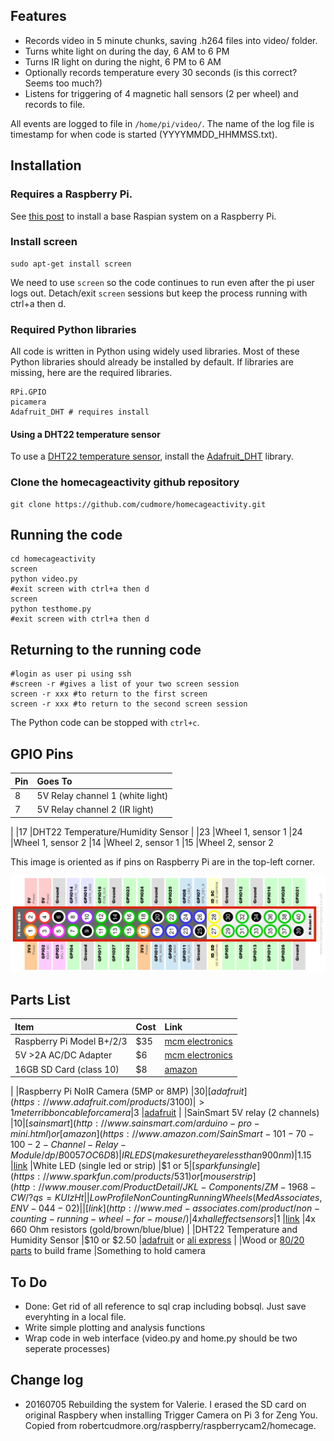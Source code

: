 ## Features

 - Records video in 5 minute chunks, saving .h264 files into video/ folder.
 - Turns white light on during the day, 6 AM to 6 PM
 - Turns IR light on during the night, 6 PM to 6 AM
 - Optionally records temperature every 30 seconds (is this correct? Seems too much?)
 - Listens for triggering of 4 magnetic hall sensors (2 per wheel) and records to file. 

All events are logged to file in `/home/pi/video/`. The name of the log file is timestamp for when code is started (YYYYMMDD_HHMMSS.txt).

## Installation

### Requires a Raspberry Pi.

See [this post][1] to install a base Raspian system on a Raspberry Pi.

### Install screen
 
    sudo apt-get install screen
     
We need to use `screen` so the code continues to run even after the pi user logs out. Detach/exit `screen` sessions but keep the process running with ctrl+a then d.

### Required Python libraries

All code is written in Python using widely used libraries. Most of these Python libraries should already be installed by default. If libraries are missing, here are the required libraries.

    RPi.GPIO
    picamera
	Adafruit_DHT # requires install
	
#### Using a DHT22 temperature sensor

To use a [DHT22 temperature sensor][3], install the [Adafruit_DHT][2] library.

### Clone the homecageactivity github repository
    
    git clone https://github.com/cudmore/homecageactivity.git
    
## Running the code

    cd homecageactivity
    screen
    python video.py
    #exit screen with ctrl+a then d
    screen
    python testhome.py
    #exit screen with ctrl+a then d

## Returning to the running code

    #login as user pi using ssh
    #screen -r #gives a list of your two screen session
    screen -r xxx #to return to the first screen
    screen -r xxx #to return to the second screen session
    
The Python code can be stopped with `ctrl+c`.
  
## GPIO Pins

|Pin		|Goes To
|:-----		|:-----
|8			|5V Relay channel 1 (white light)
|7			|5V Relay channel 2 (IR light)
|
|17			|DHT22 Temperature/Humidity Sensor
|
|23			|Wheel 1, sensor 1
|24			|Wheel 1, sensor 2
|14			|Wheel 2, sensor 1
|15			|Wheel 2, sensor 2

This image is oriented as if pins on Raspberry Pi are in the top-left corner.

<IMG SRC="images/Raspberry-Pi-GPIO-Layout-Model-B-Plus.png" width=700>
       
## Parts List

|Item									|Cost		|Link
|:-----									|:-----		|:-----
|Raspberry Pi Model B+/2/3				|$35		|[mcm electronics](http://www.mcmelectronics.com/content/en-US/raspberry-pi&?&gclid=Cj0KEQjwnv27BRCmuZqMg_Ddmt0BEiQAgeY1l6xF6o9AZdmy8KMorF1c5r6MKLaAhPFL6fchJ8r2XUUaAgCR8P8HAQ)
|5V >2A AC/DC Adapter					|$6			|[mcm electronics](http://www.mcmelectronics.com/product/28-19336)
|16GB SD Card (class 10)				|$8			|[amazon](https://www.amazon.com/s/?ie=UTF8&keywords=16+gig+class+10&tag=googhydr-20&index=aps&hvadid=110479542160&hvpos=1t1&hvexid=&hvnetw=g&hvrand=13177314294409354609&hvpone=&hvptwo=&hvqmt=b&hvdev=c&ref=pd_sl_3fv20t1iyw_b)
|
|Raspberry Pi NoIR Camera (5MP or 8MP)	|$30		|[adafruit](https://www.adafruit.com/products/3100)
|>1 meter ribbon cable for camera		|$3			|[adafruit](https://www.adafruit.com/products/1731)
|
|SainSmart 5V relay (2 channels)		|$10		|[sainsmart](http://www.sainsmart.com/arduino-pro-mini.html) or [amazon](https://www.amazon.com/SainSmart-101-70-100-2-Channel-Relay-Module/dp/B0057OC6D8)
|IR LEDS (make sure they are less than 900 nm)	|$1.15	|[link](http://www.mouser.com/ProductDetail/Vishay-Semiconductors/TSFF5210/?qs=%2Fjqivxn91ccEC8ExOpxzXA%3D%3D)
|White LED (single led or strip)		|$1 or $5		|[sparkfun single](https://www.sparkfun.com/products/531) or [mouser strip](http://www.mouser.com/ProductDetail/JKL-Components/ZM-1968-CW/?qs=KUIzHt%2Fe91klcUtDWfJwhA%3D%3D&gclid=Cj0KEQjwnv27BRCmuZqMg_Ddmt0BEiQAgeY1l4wLADWjvwtGyfVCdmIcRtSdBy2aHZ_GjnWzUa5ycMgaAgYv8P8HAQ)
|
|Low Profile Non Counting Running Wheels (Med Associates, ENV-044-02)	|	|		[link](http://www.med-associates.com/product/non-counting-running-wheel-for-mouse/)
|4x hall effect sensors					|$1			|[link](https://www.sparkfun.com/products/9312)
|4x 660 Ohm resistors (gold/brown/blue/blue)
|
|DHT22 Temperature and Humidity Sensor	|$10 or $2.50	|[adafruit](https://www.adafruit.com/products/385?gclid=Cj0KEQjwnv27BRCmuZqMg_Ddmt0BEiQAgeY1l1NmWl3j3_Q5uEAS-RAe3_luII1h8TaL2mgiaDXgFUYaAr_48P8HAQ) or [ali express](http://www.aliexpress.com/w/wholesale-dht22.html)
|
|Wood or [80/20 parts][4] to build frame
|Something to hold camera

## To Do

 - Done: Get rid of all reference to sql crap including bobsql. Just save everyhting in a local file.
 - Write simple plotting and analysis functions
 - Wrap code in web interface (video.py and home.py should be two seperate processes)
 
## Change log

 - 20160705 Rebuilding the system for Valerie. I erased the SD card on original Raspbery when installing Trigger Camera on Pi 3 for Zeng You. Copied from robertcudmore.org/raspberry/raspberrycam2/homecage.
 
 
[screen]: https://www.gnu.org/software/screen/
[1]: http://blog.cudmore.io/post/2016/05/21/raspian-jessie/
[2]: https://github.com/adafruit/Adafruit_Python_DHT
[3]: https://www.adafruit.com/products/385
[4]: https://www.8020.net

